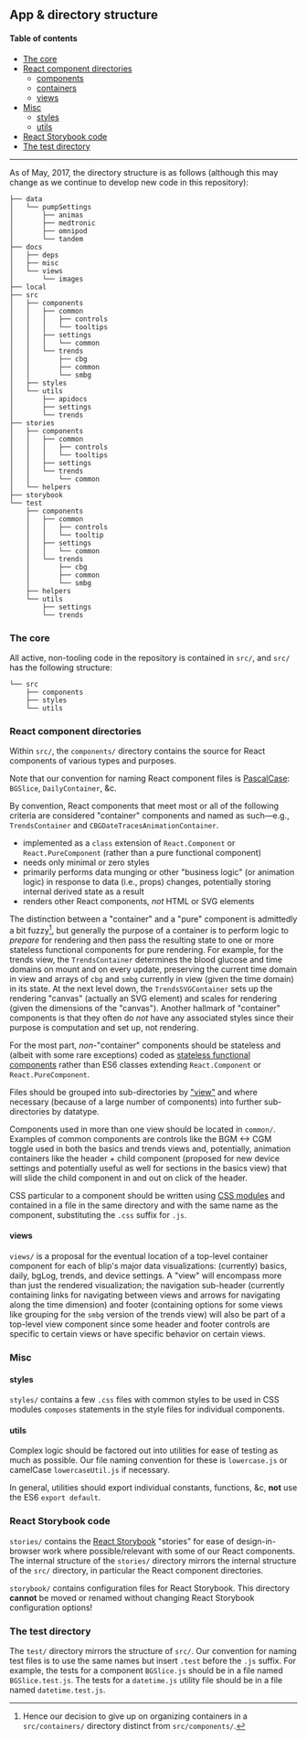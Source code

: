## App & directory structure

#### Table of contents

- [The core](#the-core)
- [React component directories](#react-component-directories)
    - [components](#components)
    - [containers](#containers)
    - [views](#views)
- [Misc](#misc)
    - [styles](#styles)
    - [utils](#utils)
- [React Storybook code](#react-storybook-code)
- [The test directory](#the-test-directory)

* * * * *

As of May, 2017, the directory structure is as follows (although this may change as we continue to develop new code in this repository):

<!-- to generate the directory structure below use `tree -d --matchdirs -I '_book|coverage|dist|node_modules|web'` -->
```
├── data
│   └── pumpSettings
│       ├── animas
│       ├── medtronic
│       ├── omnipod
│       └── tandem
├── docs
│   ├── deps
│   ├── misc
│   └── views
│       └── images
├── local
├── src
│   ├── components
│   │   ├── common
│   │   │   ├── controls
│   │   │   └── tooltips
│   │   ├── settings
│   │   │   └── common
│   │   └── trends
│   │       ├── cbg
│   │       ├── common
│   │       └── smbg
│   ├── styles
│   └── utils
│       ├── apidocs
│       ├── settings
│       └── trends
├── stories
│   ├── components
│   │   ├── common
│   │   │   ├── controls
│   │   │   └── tooltips
│   │   ├── settings
│   │   └── trends
│   │       └── common
│   └── helpers
├── storybook
└── test
    ├── components
    │   ├── common
    │   │   ├── controls
    │   │   └── tooltip
    │   ├── settings
    │   │   └── common
    │   └── trends
    │       ├── cbg
    │       ├── common
    │       └── smbg
    ├── helpers
    └── utils
        ├── settings
        └── trends
```

### The core

All active, non-tooling code in the repository is contained in `src/`, and `src/` has the following structure:

```
└── src
    ├── components
    ├── styles
    └── utils
```

### React component directories

Within `src/`, the `components/` directory contains the source for React components of various types and purposes.

Note that our convention for naming React component files is [PascalCase](https://en.wikipedia.org/wiki/PascalCase): `BGSlice`, `DailyContainer`, &c.

By convention, React components that meet most or all of the following criteria are considered "container" components and named as such—e.g., `TrendsContainer` and `CBGDateTracesAnimationContainer`.

- implemented as a `class` extension of `React.Component` or `React.PureComponent` (rather than a pure functional component)
- needs only minimal or zero styles
- primarily performs data munging or other "business logic" (or animation logic) in response to data (i.e., props) changes, potentially storing internal derived state as a result
- renders other React components, *not* HTML or SVG elements

The distinction between a "container" and a "pure" component is admittedly a bit fuzzy[^a], but generally the purpose of a container is to perform logic to *prepare* for rendering and then pass the resulting state to one or more stateless functional components for pure rendering. For example, for the trends view, the `TrendsContainer` determines the blood glucose and time domains on mount and on every update, preserving the current time domain in view and arrays of `cbg` and `smbg` currently in view (given the time domain) in its state. At the next level down, the `TrendsSVGContainer` sets up the rendering "canvas" (actually an SVG element) and scales for rendering (given the dimensions of the "canvas"). Another hallmark of "container" components is that they often do *not* have any associated styles since their purpose is computation and set up, not rendering.

For the most part, *non*-"container" components should be stateless and (albeit with some rare exceptions) coded as [stateless functional components](https://facebook.github.io/react/blog/2015/10/07/react-v0.14.html#stateless-functional-components) rather than ES6 classes extending `React.Component` or `React.PureComponent`.

Files should be grouped into sub-directories by ["view"](#views) and where necessary (because of a large number of components) into further sub-directories by datatype.

Components used in more than one view should be located in `common/`. Examples of common components are controls like the BGM <-> CGM toggle used in both the basics and trends views and, potentially, animation containers like the header + child component (proposed for new device settings and potentially useful as well for sections in the basics view) that will slide the child component in and out on click of the header.

CSS particular to a component should be written using [CSS modules](https://github.com/css-modules/css-modules) and contained in a file in the same directory and with the same name as the component, substituting the `.css` suffix for `.js`.

#### views

`views/` is a proposal for the eventual location of a top-level container component for each of blip's major data visualizations: (currently) basics, daily, bgLog, trends, and device settings. A "view" will encompass more than just the rendered visualization; the navigation sub-header (currently containing links for navigating between views and arrows for navigating along the time dimension) and footer (containing options for some views like grouping for the `smbg` version of the trends view) will also be part of a top-level view component since some header and footer controls are specific to certain views or have specific behavior on certain views.

### Misc

#### styles

`styles/` contains a few `.css` files with common styles to be used in CSS modules `composes` statements in the style files for individual components.

#### utils

Complex logic should be factored out into utilities for ease of testing as much as possible. Our file naming convention for these is `lowercase.js` or camelCase `lowercaseUtil.js` if necessary.

In general, utilities should export individual constants, functions, &c, **not** use the ES6 `export default`.

### React Storybook code

`stories/` contains the [React Storybook](https://github.com/kadirahq/react-storybook) "stories" for ease of design-in-browser work where possible/relevant with some of our React components. The internal structure of the `stories/` directory mirrors the internal structure of the `src/` directory, in particular the React component directories.

`storybook/` contains configuration files for React Storybook. This directory **cannot** be moved or renamed without changing React Storybook configuration options!

### The test directory

The `test/` directory mirrors the structure of `src/`. Our convention for naming test files is to use the same names but insert `.test` before the `.js` suffix. For example, the tests for a component `BGSlice.js` should be in a file named `BGSlice.test.js`. The tests for a `datetime.js` utility file should be in a file named `datetime.test.js`.

[^a]: Hence our decision to give up on organizing containers in a `src/containers/` directory distinct from `src/components/`.
